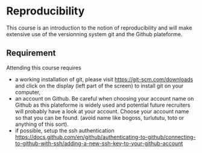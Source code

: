 # Reproducibility


This course is an introduction to the notion of reproducibility and will make extensive use of the versionning system git and the  Github plateforme.



## Requirement 

Attending this course requires 
- a working installation of git, please visit https://git-scm.com/downloads and click on the display (left part of the screen) to install git on your computer,
- an account on Github. Be careful when choosing your account name on Github as this plateforme is widely used and potential future recruiters will probably have a look at your account. Choose your account name so that you can be found. (avoid name like bogoss, turlututu, toto or anything of this sort).
- if possible, setup the ssh authentication https://docs.github.com/en/github/authenticating-to-github/connecting-to-github-with-ssh/adding-a-new-ssh-key-to-your-github-account



